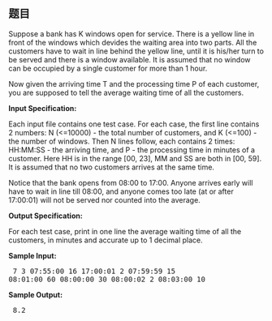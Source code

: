 ## 题目

<p>Suppose a bank has K windows open for service.  There is a yellow line in front of the windows which devides the waiting area into two parts.  All the customers have to wait in line behind the yellow line, until it is his/her turn to be served and there is a window available.  It is assumed that no window can be occupied by a single customer for more than 1 hour.</p>

<p>Now given the arriving time T and the processing time P of each customer, you are supposed to tell the average waiting time of all the customers.</p>

<p><b>
Input Specification:
</b></p>

<p>Each input file contains one test case.  For each case, the first line contains 2 numbers: N (&lt=10000) - the total number of customers, and K (&lt=100) - the number of windows.  Then N lines follow, each contains 2 times: HH:MM:SS - the arriving time, and P - the processing time in minutes of a customer.  Here HH is in the range [00, 23], MM and SS are both in [00, 59].  It is assumed that no two customers arrives at the same time.</p>

<p>Notice that the bank opens from 08:00 to 17:00.  Anyone arrives early will have to wait in line till 08:00, and anyone comes too late (at or after 17:00:01) will not be served nor counted into the average.</p>

<p><b>
Output Specification:
</b></p>

<p>For each test case, print in one line the average waiting time of all the customers, in minutes and accurate up to 1 decimal place.</p>

<b>Sample Input:</b><pre>
7 3
07:55:00 16
17:00:01 2
07:59:59 15
08:01:00 60
08:00:00 30
08:00:02 2
08:03:00 10
</pre>

<b>Sample Output:</b><pre>
8.2
</pre>



